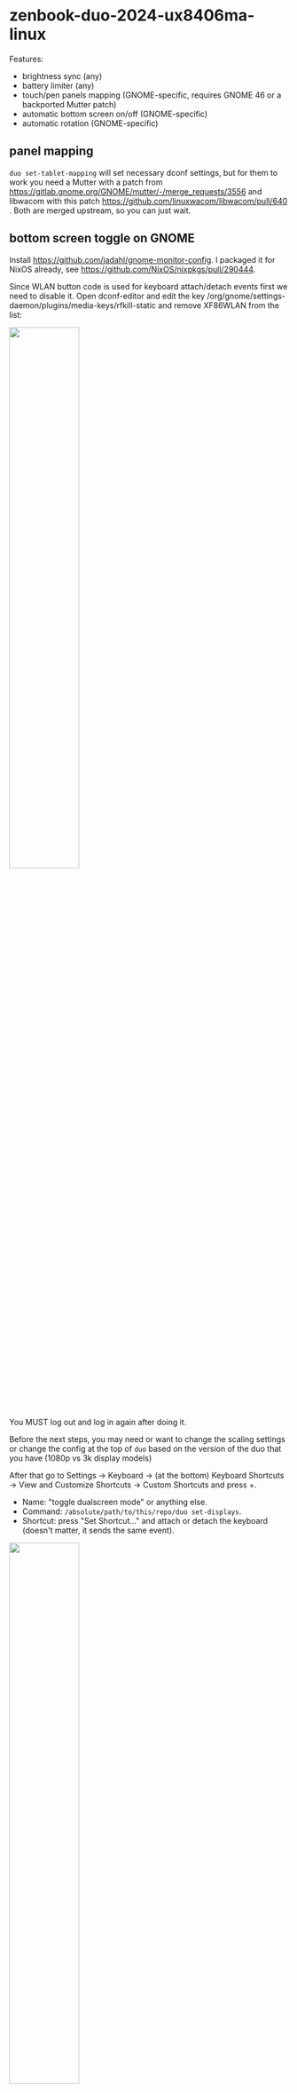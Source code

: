 # zenbook-duo-2024-ux8406ma-linux

Features:
* brightness sync (any)
* battery limiter (any)
* touch/pen panels mapping (GNOME-specific, requires GNOME 46 or a backported Mutter patch)
* automatic bottom screen on/off (GNOME-specific)
* automatic rotation (GNOME-specific)

## panel mapping

`duo set-tablet-mapping` will set necessary dconf settings, but for them to work you need a Mutter with a patch from https://gitlab.gnome.org/GNOME/mutter/-/merge_requests/3556 and libwacom with this patch https://github.com/linuxwacom/libwacom/pull/640 . Both are merged upstream, so you can just wait.

## bottom screen toggle on GNOME

Install https://github.com/jadahl/gnome-monitor-config. I packaged it for NixOS already, see https://github.com/NixOS/nixpkgs/pull/290444.

Since WLAN button code is used for keyboard attach/detach events first we need to disable it. Open dconf-editor and edit the key /org/gnome/settings-daemon/plugins/media-keys/rfkill-static and remove XF86WLAN from the list:

<img src="https://github.com/alesya-h/zenbook-duo-2024-ux8406ma-linux/assets/209175/3c24bc19-a22f-44ad-88e9-1c099c88e2c3" width="50%">

You MUST log out and log in again after doing it.

Before the next steps, you may need or want to change the scaling settings or change the config at the top of `duo` based on the version of the duo that you have (1080p vs 3k display models)

After that go to Settings -> Keyboard -> (at the bottom) Keyboard Shortcuts -> View and Customize Shortcuts -> Custom Shortcuts and press +.

* Name: "toggle dualscreen mode" or anything else.
* Command: `/absolute/path/to/this/repo/duo set-displays`.
* Shortcut: press "Set Shortcut..." and attach or detach the keyboard (doesn't matter, it sends the same event).

<img src="https://github.com/alesya-h/zenbook-duo-2024-ux8406ma-linux/assets/209175/54d08da6-cba2-49a8-abcf-9eadcd5869d2" width="50%" height="50%">

Press "Add" in the top right corner, close everything and log out and in again. Unlike usual shortcuts, this one doesn't work before logging out.

You also want to add `duo set-displays` to your startup so it'll set your laptop to single or dual screen when you log in.

For manual screen management there are `duo top`, `duo bottom`, `duo both` and `duo toggle` (toggles between top and both) commands.

In addition there's also `duo toggle-bottom-touch` to toggle touch for the bottom screen, so you can draw with a pen while resting your hand on the screen.

## automatic rotation

Make sure iio-sensor-proxy is installed, the script relies on `monitor-sensor` command from it. Once it's installed and you followed the steps above for dualscreen setup just run `duo watch-rotation` somewhere at the start of your GNOME session.

## brightness sync

Brightness control requires root permissions. I prefer to have sudo with a password by default, so I use a hack to have a NOPASSWD sudo for /usr/bin/env which allows to execute any command. Line in /etc/sudoers looks like `%wheel  ALL=(ALL:ALL)    NOPASSWD: /usr/bin/env`. On NixOS the relevant part of the config is this:

```
  security.sudo = {
    enable = true;
    extraRules = [{
      commands = [
        {
          command = "/usr/bin/env";
          options = [ "NOPASSWD" ];
        }
      ];
      groups = [ "wheel" ];
    }];
  };
```

Once the sudo setup is done you can either run `duo sync-backlight` to sync it once (you may want to bind it to some hotkey) or you can run `duo watch-backlight` at login and it will keep syncing your brightness from the top display to the bottom one.

For most linux distros there is an included systemd service file: `brightness-sync.service` that just needs `/path/to/duo` changed before moving it to `/etc/systemd/system` to enable brightness sync in the background.

## battery limiter

Requires same sudo setup as for the brightness sync. Most likely you want to run `duo bat-limit` or `duo bat-limit 75` (where 75 is your desired threshold percentage, 80 is used if omited) once at the start of your desktop session.

## Notes concerning usage on Fedora 40

The steps described above work on Fedora 40 with the following specific changes:
Prerequisities:
`sudo dnf install lm_sensors gnome-monitor-config inotofy-tools`
Libwacom files elan-425a.tablet and elan-425b.tablet should be copied to /usr/share/libwacom
For brightness sync to work properly, line 10 of the duo.sh should be modified to `backlight=card1-eDP-2-backlight`

